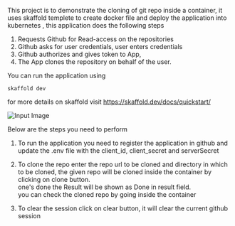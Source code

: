 This project is to demonstrate the cloning of git repo inside a container, it uses skaffold templete to create docker file and deploy the application into kubernetes , this application does the following steps

1) Requests Github for Read-access on the repositories 
2) Github asks for user credentials, user enters credentials
3) Github authorizes and gives token to App, 
4) The App clones the repository on behalf of the user. 

You can run the application using 

```skaffold dev```

for more details on skaffold visit https://skaffold.dev/docs/quickstart/

![Input Image](./img/gitform.png)

Below are the steps you need to perform
1) To run the application you need to register the application in github and update the .env file with the client_id, client_secret and serverSecret
2) To clone the repo enter the repo url to be cloned and directory in which to be cloned, the given repo will be cloned inside the container by clicking on clone button.  
one's done the Result will be shown as Done in result field.  
you can check the cloned repo by going inside the container

3) To clear the session click on clear button, it will clear the current github session